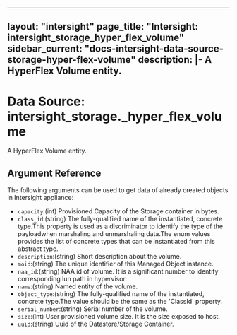
---
layout: "intersight"
page_title: "Intersight: intersight_storage_hyper_flex_volume"
sidebar_current: "docs-intersight-data-source-storage-hyper-flex-volume"
description: |-
A HyperFlex Volume entity.
---

# Data Source: intersight_storage._hyper_flex_volume
A HyperFlex Volume entity.
## Argument Reference
The following arguments can be used to get data of already created objects in Intersight appliance:
* `capacity`:(int) Provisioned Capacity of the Storage container in bytes. 
* `class_id`:(string) The fully-qualified name of the instantiated, concrete type.This property is used as a discriminator to identify the type of the payloadwhen marshaling and unmarshaling data.The enum values provides the list of concrete types that can be instantiated from this abstract type. 
* `description`:(string) Short description about the volume. 
* `moid`:(string) The unique identifier of this Managed Object instance. 
* `naa_id`:(string) NAA id of volume. It is a significant number to identify corresponding lun path in hypervisor. 
* `name`:(string) Named entity of the volume. 
* `object_type`:(string) The fully-qualified name of the instantiated, concrete type.The value should be the same as the 'ClassId' property. 
* `serial_number`:(string) Serial number of the volume. 
* `size`:(int) User provisioned volume size. It is the size exposed to host. 
* `uuid`:(string) Uuid of the Datastore/Storage Container. 
